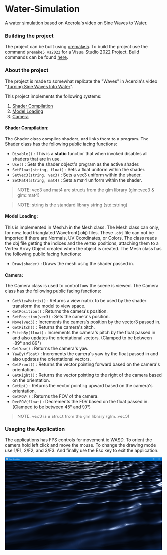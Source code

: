 # Water-Simulation

A water simulation based on Acerola's video on Sine Waves to Water.

### Building the project

The project can be built using [premake 5](https://premake.github.io/). To build the  project use the command `premake5 vs2022` for a Visual Studio 2022 Project. Build commands can be found [here](https://premake.github.io/docs/Using-Premake).

### About the project

The project is made to somewhat replicate the "Waves" in Acerola's video "[Turning Sine Waves Into Water](https://youtu.be/PH9q0HNBjT4)". 

This project implements the following systems:

1. [Shader Compilation](#shader-compilation)
2. [Model Loading](#model-loading)
3. [Camera](#camera)

<span id="Shader-Compilation"></span>

#### Shader Compilation:

The Shader class compiles shaders, and links them to a program. The Shader class has the following public facing functions:

* `Disable()` : This is a **static** function that when invoked disables all shaders that are in use.
* `Use()` : Sets the shader object's program as the active shader.
* `SetFloat(string, float)` : Sets a float uniform within the shader.
* `SetVec3(string, vec3)` : Sets a vec3 uniform within the shader.
* `SetMat4(string, mat4)` : Sets a mat4 uniform within the shader.

> NOTE: vec3 and mat4 are structs from the glm library (glm::vec3 & glm::mat4)

> NOTE: string is the standard library string (std::string)

<span id="Model-Loading"></span>

#### Model Loading:
This is implemented in Mesh.h in the Mesh class. The Mesh class can only, for now, load trianglated Wavefront(.obj) files. These `.obj` file can not be imported if there are Normals, UV Coordinates, or Colors. The class reads the obj file getting the indices and the vertex positions, attaching them to a Vertex Array Object created when the object is created. The Mesh class has the following public facing functions:

* `Draw(shader)` : Draws the mesh using the shader passed in.

<span id="Camera"></span>

#### Camera:
The Camera class is used to control how the scene is viewed. The Camera class has the following public facing functions:

* `GetViewMatrix()` : Returns a view matrix to be used by the shader transform the model to view space.
* `GetPosition()` : Returns the camera's position.
* `SetPosition(vec3)` : Sets the camera's position.
* `Move(vec3)` : Increments the camera's position by the vector3 passed in.
* `GetPitch()` : Returns the camera's pitch.
* `PitchBy(float)` : Increments the camera's pitch by the float passed in and also updates the orientational vectors. (Clamped to be between -89&deg; and 89&deg;)
* `GetYaw()` : Returns the camera's yaw.
* `YawBy(float)` : Increments the camera's yaw by the float passed in and also updates the orientational vectors.
* `GetFront()` : Returns the vector pointing forward based on the camera's orientation.
* `GetRight()` : Returns the vector pointing to the right of the camera based on the orientation.
* `GetUp()` : Returns the vector pointing upward based on the camera's orientation.
* `GetFOV()` : Returns the FOV of the camera. 
* `DecFOV(float)` : Decrements the FOV based on the float passed in. (Clamped to be between 45&deg; and 90&deg;)

> NOTE: vec3 is a struct from the glm library (glm::vec3)

### Usaging the Application

The applications has FPS controls for movement ie WASD. To orient the camera hold left click and move the mouse. To change the drawing mode use 1/F1, 2/F2, and 3/F3. And finally use the Esc key to exit the application.

![Application Image](./Application.png)

